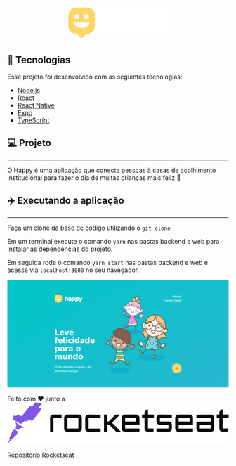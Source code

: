 <h1 align="center">
    <img alt="Happy" src="web\src\images\logo-with-text.svg" width="45%">
</h1>

## 🚀 Tecnologias

Esse projeto foi desenvolvido com as seguintes tecnologias:

- [Node.js](https://nodejs.org/en/)
- [React](https://reactjs.org)
- [React Native](https://facebook.github.io/react-native/)
- [Expo](https://expo.io/)
- [TypeScript](https://www.typescriptlang.org/)

## 💻 Projeto

---

O Happy é uma aplicação que conecta pessoas à casas de acolhimento institucional para fazer o dia de muitas crianças mais feliz 💜

## ✈️ Executando a aplicação

---

Faça um clone da base de codigo utilizando o `git clone`

Em um terminal execute o comando
`yarn` nas pastas backend e web para instalar as dependências do projeto.

Em seguida rode o comando `yarn start` nas pastas backend e web e acesse via `localhost:3000` no seu navegador.

![Landing Page](Landing-page.png)

Feito com ♥ junto a ![Rocketseat](https://github.com/brenobiancardi/React-Node-BeTheHero/raw/main/logo_rocketseat.png)

[Repositorio Rocketseat](https://github.com/rocketseat-education/nlw-03-omnistack)
